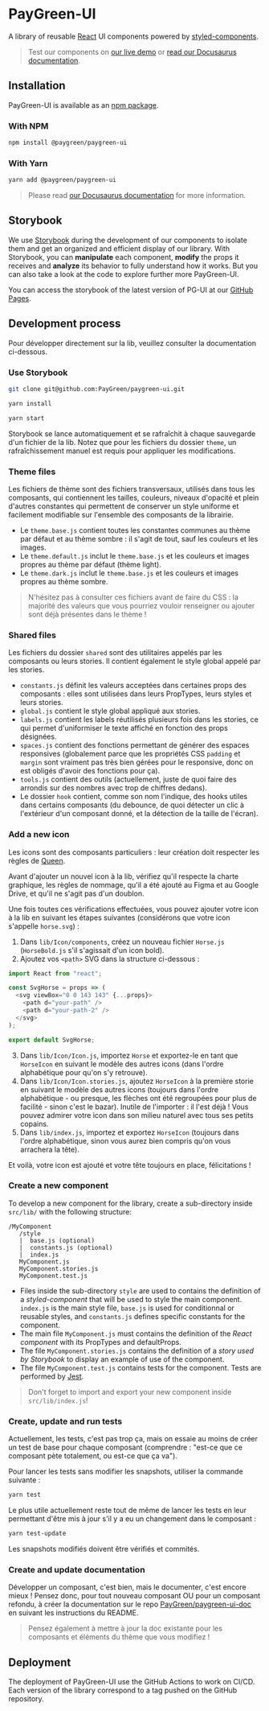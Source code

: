 # PayGreen-UI

A library of reusable [React](https://reactjs.org/) UI components powered by [styled-components](https://styled-components.com/).

> Test our components on [our live demo](https://paygreen.github.io/paygreen-ui/) or [read our Docusaurus documentation](https://paygreen.github.io/paygreen-ui-doc).

## Installation

PayGreen-UI is available as an [npm package](https://www.npmjs.com/package/@paygreen/paygreen-ui).

### With NPM

```sh
npm install @paygreen/paygreen-ui
```

### With Yarn

```sh
yarn add @paygreen/paygreen-ui
```

> Please read [our Docusaurus documentation](https://paygreen.github.io/paygreen-ui-doc) for more information.

## Storybook

We use [Storybook](https://storybook.js.org/) during the development of our components to isolate them and get an organized and efficient display of our library. With Storybook, you can **manipulate** each component, **modify** the props it receives and **analyze** its behavior to fully understand how it works. But you can also take a look at the code to explore further more PayGreen-UI.

You can access the storybook of the latest version of PG-UI at our [GitHub Pages](https://paygreen.github.io/paygreen-ui/).

## Development process

Pour développer directement sur la lib, veuillez consulter la documentation ci-dessous.

### Use Storybook

```sh
git clone git@github.com:PayGreen/paygreen-ui.git
```

```sh
yarn install
```

```sh
yarn start
```

Storybook se lance automatiquement et se rafraîchit à chaque sauvegarde d'un fichier de la lib. Notez que pour les fichiers du dossier `theme`, un rafraîchissement manuel est requis pour appliquer les modifications.

### Theme files

Les fichiers de thème sont des fichiers transversaux, utilisés dans tous les composants, qui contiennent les tailles, couleurs, niveaux d'opacité et plein d'autres constantes qui permettent de conserver un style uniforme et facilement modifiable sur l'ensemble des composants de la librairie.

- Le `theme.base.js` contient toutes les constantes communes au thème par défaut et au thème sombre&nbsp;: il s'agit de tout, sauf les couleurs et les images.
- Le `theme.default.js` inclut le `theme.base.js` et les couleurs et images propres au thème par défaut (thème light).
- Le `theme.dark.js` inclut le `theme.base.js` et les couleurs et images propres au thème sombre.

> N'hésitez pas à consulter ces fichiers avant de faire du CSS&nbsp;: la majorité des valeurs que vous pourriez vouloir renseigner ou ajouter sont déjà présentes dans le thème&nbsp;!

### Shared files

Les fichiers du dossier `shared` sont des utilitaires appelés par les composants ou leurs stories. Il contient également le style global appelé par les stories.

- `constants.js` définit les valeurs acceptées dans certaines props des composants&nbsp;: elles sont utilisées dans leurs PropTypes, leurs styles et leurs stories.
- `global.js` contient le style global appliqué aux stories.
- `labels.js` contient les labels réutilisés plusieurs fois dans les stories, ce qui permet d'uniformiser le texte affiché en fonction des props désignées.
- `spaces.js` contient des fonctions permettant de générer des espaces responsives (globalement parce que les propriétés CSS `padding` et `margin` sont vraiment pas très bien gérées pour le responsive, donc on est obligés d'avoir des fonctions pour ça).
- `tools.js` contient des outils (actuellement, juste de quoi faire des arrondis sur des nombres avec trop de chiffres dedans).
- Le dossier `hook` contient, comme son nom l'indique, des hooks utiles dans certains composants (du debounce, de quoi détecter un clic à l'extérieur d'un composant donné, et la détection de la taille de l'écran).

### Add a new icon

Les icons sont des composants particuliers&nbsp;: leur création doit respecter les règles de [Queen](https://gitlab.com/Paygreen-website/queen). 

Avant d'ajouter un nouvel icon à la lib, vérifiez qu'il respecte la charte graphique, les règles de nommage, qu'il a été ajouté au Figma et au Google Drive, et qu'il ne s'agit pas d'un doublon.

Une fois toutes ces vérifications effectuées, vous pouvez ajouter votre icon à la lib en suivant les étapes suivantes (considérons que votre icon s'appelle `horse.svg`)&nbsp;:

1. Dans `lib/Icon/components`, créez un nouveau fichier `Horse.js` (`HorseBold.js` s'il s'agissait d'un icon bold).
2. Ajoutez vos `<path>` SVG dans la structure ci-dessous&nbsp;:

```javascript
import React from "react";

const SvgHorse = props => (
  <svg viewBox="0 0 143 143" {...props}>
    <path d="your-path" />
    <path d="your-path-2" />
  </svg>
);

export default SvgHorse;
```

3. Dans `lib/Icon/Icon.js`, importez `Horse` et exportez-le en tant que `HorseIcon` en suivant le modèle des autres icons (dans l'ordre alphabétique pour qu'on s'y retrouve).
4. Dans `lib/Icon/Icon.stories.js`, ajoutez `HorseIcon` à la première storie en suivant le modèle des autres icons (toujours dans l'ordre alphabétique - ou presque, les flèches ont été regroupées pour plus de facilité - sinon c'est le bazar). Inutile de l'importer&nbsp;: il l'est déjà&nbsp;! Vous pouvez admirer votre icon dans son milieu naturel avec tous ses petits copains.
5. Dans `lib/index.js`, importez et exportez `HorseIcon` (toujours dans l'ordre alphabétique, sinon vous aurez bien compris qu'on vous arrachera la tête).

Et voilà, votre icon est ajouté et votre tête toujours en place, félicitations&nbsp;!

### Create a new component

To develop a new component for the library, create a sub-directory inside `src/lib/` with the following structure:

```
/MyComponent
   /style
   |  base.js (optional)
   |  constants.js (optional)
   |  index.js
   MyComponent.js
   MyComponent.stories.js
   MyComponent.test.js
```

- Files inside the sub-directory `style` are used to contains the definition of a *styled-component* that will be used to style the main component. `index.js` is the main style file, `base.js` is used for conditionnal or reusable styles, and `constants.js` defines specific constants for the component.
- The main file `MyComponent.js` must contains the definition of the *React component* with its PropTypes and defaultProps.
- The file `MyComponent.stories.js` contains the definition of a *story used by Storybook* to display an example of use of the component.
- The file `MyComponent.test.js` contains tests for the component. Tests are performed by [Jest](https://jestjs.io/).

> Don't forget to import and export your new component inside `src/lib/index.js`!

### Create, update and run tests

Actuellement, les tests, c'est pas trop ça, mais on essaie au moins de créer un test de base pour chaque composant (comprendre&nbsp;: "est-ce que ce composant pète totalement, ou est-ce que ça va").

Pour lancer les tests sans modifier les snapshots, utiliser la commande suivante&nbsp;:

```sh
yarn test
```

Le plus utile actuellement reste tout de même de lancer les tests en leur permettant d'être mis à jour s'il y a eu un changement dans le composant&nbsp;:

```sh
yarn test-update
```

Les snapshots modifiés doivent être vérifiés et commités.

### Create and update documentation

Développer un composant, c'est bien, mais le documenter, c'est encore mieux&nbsp;! Pensez donc, pour tout nouveau composant OU pour un composant refondu, à créer la documentation sur le repo [PayGreen/paygreen-ui-doc](https://github.com/PayGreen/paygreen-ui-doc) en suivant les instructions du README.

> Pensez également à mettre à jour la doc existante pour les composants et éléments du thème que vous modifiez&nbsp;!

## Deployment

The deployment of PayGreen-UI use the GitHub Actions to work on CI/CD. Each version of the library correspond to a tag pushed on the GitHub repository.
